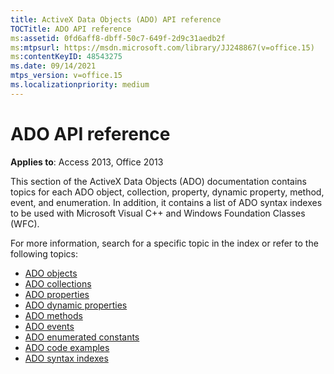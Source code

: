 ```yaml
---
title: ActiveX Data Objects (ADO) API reference
TOCTitle: ADO API reference
ms:assetid: 0fd6aff8-dbff-50c7-649f-2d9c31aedb2f
ms:mtpsurl: https://msdn.microsoft.com/library/JJ248867(v=office.15)
ms:contentKeyID: 48543275
ms.date: 09/14/2021
mtps_version: v=office.15
ms.localizationpriority: medium
---
```


# ADO API reference

**Applies to**: Access 2013, Office 2013

This section of the ActiveX Data Objects (ADO) documentation contains topics for each ADO object, collection, property, dynamic property, method, event, and enumeration. In addition, it contains a list of ADO syntax indexes to be used with Microsoft Visual C++ and Windows Foundation Classes (WFC).

For more information, search for a specific topic in the index or refer to the following topics:

- [ADO objects](ado-objects-and-interfaces.md)
- [ADO collections](ado-collections.md)
- [ADO properties](ado-properties.md)
- [ADO dynamic properties](ado-dynamic-properties.md)
- [ADO methods](ado-methods.md)
- [ADO events](ado-events.md)
- [ADO enumerated constants](ado-enumerated-constants.md)
- [ADO code examples](ado-code-examples.md)
- [ADO syntax indexes](/office/vba/access/concepts/miscellaneous/ado-syntax-indexes.md)
